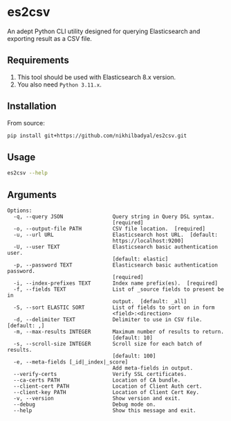 # es2csv

An adept Python CLI utility designed for querying Elasticsearch and exporting result as a CSV file.


Requirements
------------
1. This tool should be used with Elasticsearch 8.x version.
2. You also need `Python 3.11.x`.

Installation
------------

From source:

```bash
pip install git+https://github.com/nikhilbadyal/es2csv.git
```
Usage
-----

```bash
es2csv --help
```

Arguments
---------
```text
Options:
  -q, --query JSON                Query string in Query DSL syntax.
                                  [required]
  -o, --output-file PATH          CSV file location.  [required]
  -u, --url URL                   Elasticsearch host URL.  [default:
                                  https://localhost:9200]
  -U, --user TEXT                 Elasticsearch basic authentication user.
                                  [default: elastic]
  -p, --password TEXT             Elasticsearch basic authentication password.
                                  [required]
  -i, --index-prefixes TEXT       Index name prefix(es).  [required]
  -f, --fields TEXT               List of _source fields to present be in
                                  output.  [default: _all]
  -S, --sort ELASTIC SORT         List of fields to sort on in form
                                  <field>:<direction>
  -d, --delimiter TEXT            Delimiter to use in CSV file.  [default: ,]
  -m, --max-results INTEGER       Maximum number of results to return.
                                  [default: 10]
  -s, --scroll-size INTEGER       Scroll size for each batch of results.
                                  [default: 100]
  -e, --meta-fields [_id|_index|_score]
                                  Add meta-fields in output.
  --verify-certs                  Verify SSL certificates.
  --ca-certs PATH                 Location of CA bundle.
  --client-cert PATH              Location of Client Auth cert.
  --client-key PATH               Location of Client Cert Key.
  -v, --version                   Show version and exit.
  --debug                         Debug mode on.
  --help                          Show this message and exit.
```
